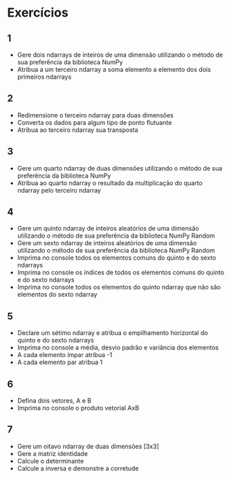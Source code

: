 # Exercícios

## 1
- Gere dois ndarrays de inteiros de uma dimensão utilizando o método de sua preferência da biblioteca NumPy
- Atribua a um terceiro ndarray a soma elemento a elemento dos dois primeiros ndarrays

## 2

- Redimensione o terceiro ndarray para duas dimensões
- Converta os dados para algum tipo de ponto flutuante
- Atribua ao terceiro ndarray sua transposta

## 3

- Gere um quarto ndarray de duas dimensões utilizando o método de sua preferência da biblioteca NumPy
- Atribua ao quarto ndarray o resultado da multiplicação do quarto ndarray pelo terceiro ndarray

## 4

- Gere um quinto ndarray de inteiros aleatórios de uma dimensão utilizando o método de sua preferência da biblioteca NumPy Random
- Gere um sexto ndarray de inteiros aleatórios de uma dimensão utilizando o método de sua preferência da biblioteca NumPy Random
- Imprima no console todos os elementos comuns do quinto e do sexto ndarrays
- Imprima no console os índices de todos os elementos comuns do quinto e do sexto ndarrays
- Imprima no console todos os elementos do quinto ndarray que não são elementos do sexto ndarray

## 5
- Declare um sétimo ndarray e atribua o empilhamento horizontal do quinto e do sexto ndarrays
- Imprima no console a média, desvio padrão e variância dos elementos
- A cada elemento ímpar atribua -1
- A cada elemento par atribua 1

## 6
- Defina dois vetores, A e B
- Imprima no console o produto vetorial AxB

## 7
- Gere um oitavo ndarray de duas dimensões [3x3]
- Gere a matriz identidade
- Calcule o determinante
- Calcule a inversa e demonstre a corretude
